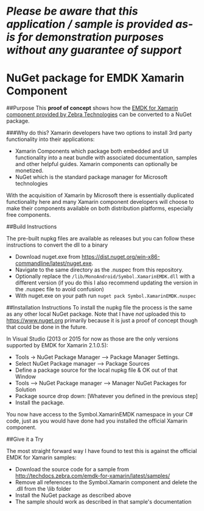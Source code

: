 *Please be aware that this application / sample is provided as-is for demonstration purposes without any guarantee of support*
=========================================================

# NuGet package for EMDK Xamarin Component

##Purpose
This **proof of concept** shows how the [EMDK for Xamarin component provided by Zebra Technologies](https://developer.zebra.com/community/android/xamarin) can be converted to a NuGet package.

###Why do this?
Xamarin developers have two options to install 3rd party functionality into their applications:
- Xamarin Components which package both embedded and UI functionality into a neat bundle with associated documentation, samples and other helpful guides.  Xamarin components can optionally be monetized.
- NuGet which is the standard package manager for Microsoft technologies

With the acquisition of Xamarin by Microsoft there is essentially duplicated functionality here and many Xamarin component developers will choose to make their components available on both distribution platforms, especially free components.

##Build Instructions

The pre-built nupkg files are available as releases but you can follow these instructions to convert the dll to a binary
* Download nuget.exe from https://dist.nuget.org/win-x86-commandline/latest/nuget.exe.  
* Navigate to the same directory as the .nuspec from this repository.
* Optionally replace the `/lib/MonoAndroid/Symbol.XamarinEMDK.dll` with a different version (if you do this I also recommend updating the version in the .nuspec file to avoid confusion)
* With nuget.exe on your path run `nuget pack Symbol.XamarinEMDK.nuspec`

##Installation Instructions
To install the nupkg file the process is the same as any other local NuGet package.  Note that I have *not* uploaded this to https://www.nuget.org primarily because it is just a proof of concept though that could be done in the future.

In Visual Studio (2013 or 2015 for now as those are the only versions supported by EMDK for Xamarin 2.1.0.5): 
* Tools -> NuGet Package Manager --> Package Manager Settings.
* Select NuGet Package manager --> Package Sources
* Define a package source for the local nupkg file & OK out of that Window
* Tools --> NuGet Package manager --> Manager NuGet Packages for Solution
* Package source drop down: [Whatever you defined in the previous step]
* Install the package.

You now have access to the Symbol.XamarinEMDK namespace in your C# code, just as you would have done had you installed the official Xamarin component.

##Give it a Try

The most straight forward way I have found to test this is against the official EMDK for Xamarin samples: 
* Download the source code for a sample from http://techdocs.zebra.com/emdk-for-xamarin/latest/samples/
* Remove all references to the Symbol.Xamarin component and delete the .dll from the \lib folder
* Install the NuGet package as described above
* The sample should work as described in that sample's documentation
